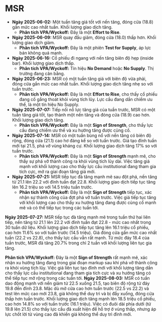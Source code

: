 # MSR

- **Ngày 2025-06-02:** Một tuần tăng giá tốt với nến tăng, đóng cửa (18.8) gần mức cao nhất tuần. Khối lượng giao dịch tăng.
    - **Phân tích VPA/Wyckoff:** Đây là một **Effort to Rise**.
- **Ngày 2025-06-09:** MSR quay đầu giảm, đóng cửa (18.0) thấp hơn. Khối lượng giao dịch giảm.
    - **Phân tích VPA/Wyckoff:** Đây là một phiên **Test for Supply**, áp lực bán không quá mạnh.
- **Ngày 2025-06-16:** Cổ phiếu đi ngang với nến tăng biên độ hẹp (inside bar). Khối lượng giao dịch thấp.
    - **Phân tích VPA/Wyckoff:** Tín hiệu **No Demand** hoặc **No Supply**. Thị trường đang cân bằng.
- **Ngày 2025-06-23:** MSR có một tuần tăng giá với biên độ vừa phải, đóng cửa gần mức cao nhất tuần. Khối lượng giao dịch tăng nhẹ so với tuần trước.
    - **Phân tích VPA/Wyckoff:** Đây là một **Effort to Rise**, cho thấy cổ phiếu đang cố gắng thoát khỏi vùng tích lũy. Lực cầu đang dần chiếm ưu thế, là một tín hiệu No Supply.
- **Ngày 2025-07-07:** Tiếp nối nỗ lực tăng giá của tuần trước, MSR có một tuần tăng giá tốt, tạo thành một nến tăng và đóng cửa (18.9) cao hơn. Khối lượng giao dịch tăng.
    - **Phân tích VPA/Wyckoff:** Đây là một **Sign of Strength**, cho thấy lực cầu đang chiếm ưu thế và xu hướng tăng được củng cố.
- **Ngày 2025-07-14:** MSR có một tuần bùng nổ với nến tăng có biên độ rộng, đóng cửa (21.1) cao hơ đáng kể so với tuần trước. Giá tạo đỉnh tuần mới tại 21.5, phá vỡ vùng kháng cự. Khối lượng giao dịch tăng 17% so với tuần trước.
    - **Phân tích VPA/Wyckoff:** Đây là một **Sign of Strength** mạnh mẽ, cho thấy sự phá vỡ thành công ra khỏi vùng tích lũy dài. Việc tăng giá mạnh với khối lượng cao cho thấy lực cầu institutional đang tham gia tích cực, mở ra giai đoạn tăng giá mới.
- **Ngày 2025-07-21:** MSR tiếp tục đà tăng mạnh mẽ sau đột phá, nến tăng từ 21.1 lên 22.2 với đỉnh tuần đạt 22.8. Khối lượng giao dịch tiếp tục tăng lên 16.2 triệu so với 14.5 triệu tuần trước.
    - **Phân tích VPA/Wyckoff:** Đây là một **Sign of Strength** tiếp tục, xác nhận sự thành công của đợt phá vỡ tuần trước. Việc giá tiếp tục tăng với khối lượng cao cho thấy xu hướng tăng đang được củng cố mạnh mẽ và có thể tiếp tục trong các tuần tới.


**Ngày 2025-07-27:** MSR tiếp tục đà tăng mạnh mẽ trong tuần thứ hai liên tiếp, nến tăng từ 21.1 lên 22.2 với đỉnh tuần đạt 22.8 - mức cao nhất trong 30 tuần dữ liệu. Khối lượng giao dịch tiếp tục tăng lên 16.1 triệu cổ phiếu, cao hơn 11.6% so với tuần trước (14.5 triệu). Giá đóng cửa gần mức cao nhất tuần (22.2 vs 22.8), cho thấy lực cầu vẫn rất mạnh. Từ mức đáy 18.4 của tuần trước, MSR đã tăng 20.7% trong chỉ 2 tuần với khối lượng liên tục gia tăng.

**Phân tích VPA/Wyckoff:** Đây là một **Sign of Strength** rất mạnh mẽ, xác nhận xu hướng tăng đang trong giai đoạn markup sau khi phá vỡ thành công ra khỏi vùng tích lũy. Việc giá liên tục tạo đỉnh mới với khối lượng tăng dần cho thấy lực cầu institutional đang tham gia tích cực và xu hướng tăng có thể tiếp tục mở rộng trong các tuần tới.
**Ngày 2025-08-03:** MSR có tuần dao động mạnh với nến giảm từ 22.5 xuống 21.5, tạo biên độ rộng từ đáy 19.8 đến đỉnh 23.8. Mặc dù mở cửa cao hơn tuần trước (22.5 vs 22.2) và test lên mức cao mới 23.8, giá không thể duy trì và bị đẩy xuống, đóng cửa thấp hơn tuần trước. Khối lượng giao dịch tăng mạnh lên 18.5 triệu cổ phiếu, cao hơn 14.8% so với tuần trước (16.1 triệu). Việc có đuôi dài phía dưới (từ 19.8 lên 21.5) cho thấy lực cầu đã xuất hiện để hỗ trợ ở vùng thấp, nhưng áp lực chốt lời từ vùng cao đã khiến giá không thể duy trì đỉnh mới.
